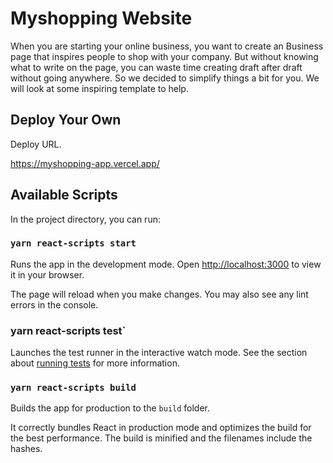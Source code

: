 # Myshopping Website 

When you are starting your online business, you want to create an Business page that inspires people to shop with your company. But without knowing what to write on the page, you can waste time creating draft after draft without going anywhere. So we decided to simplify things a bit for you. We will look at some inspiring template to help.

## Deploy Your Own

Deploy URL.

https://myshopping-app.vercel.app/

## Available Scripts

In the project directory, you can run:

### `yarn react-scripts start`

Runs the app in the development mode. Open [http://localhost:3000](http://localhost:3000) to view it in your browser.

The page will reload when you make changes. You may also see any lint errors in the console.

### yarn react-scripts test`

Launches the test runner in the interactive watch mode. See the section about [running tests](https://facebook.github.io/create-react-app/docs/running-tests) for more information.

### `yarn react-scripts build`

Builds the app for production to the `build` folder.

It correctly bundles React in production mode and optimizes the build for the best performance. The build is minified and the filenames include the hashes.
